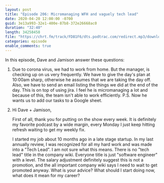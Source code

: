 ```yaml
---
layout: post
title: "Episode 206: Micromanaging WFH and vaguely tech lead"
date: 2020-04-20 12:00:00 -0700
guid: 3e13a993-32e1-400e-87b8-372e26668ac0
duration: "32:40"
length: 34258458
file: "https://chrt.fm/track/FD81F6/dts.podtrac.com/redirect.mp3/download.softskills.audio/sse-206.mp3"
categories: episode
enable_comments: true
---
```


In this episode, Dave and Jamison answer these questions:

1. Due to corona virus, we had to work from home. But the manager, is checking up on us very frequently. We have to give the day's plan at 10:00am sharp, otherwise he assumes that we are taking the day off. Also, we have to send an email listing the things we did at the end of the day. This is on top of using jira. I feel he is micromanaging a lot and because of this, the team isn't able to work efficiently. P.S. Now he wants us to add our tasks to a Google sheet.


2. Hi Dave + Jamison,
   
   First of all, thank you for putting on the show every week. It is definitely my favorite podcast by a wide margin, every Monday I just keep hitting refresh waiting to get my weekly fix.
   
   I started my job about 10 months ago in a late stage startup. In my last annually review, I was recognized for all my hard work and was made into a "Tech Lead". I am not sure what this means. There is no "tech lead" title in the company wiki. Everyone title is just "software engineer" with a level. The salary adjustment definitely suggest this is not a promotion, and the all important company wiki says I need to wait to get promoted anyway. What is your advice? What should I start doing now, what does it mean for my career?
